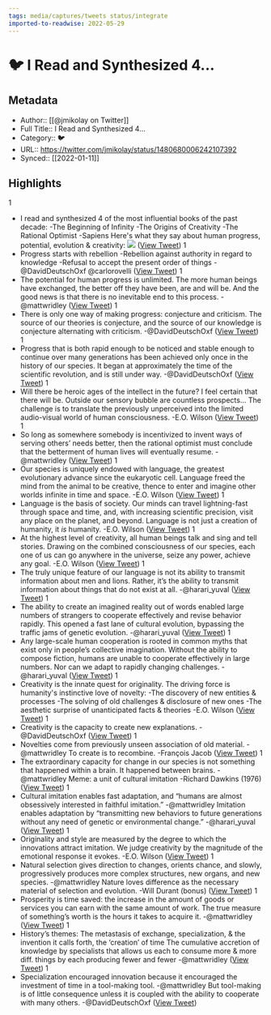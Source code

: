 ```yaml
---
tags: media/captures/tweets status/integrate
imported-to-readwise: 2022-05-29
---
```

# 🐦 I Read and Synthesized 4...

## Metadata
- Author:: [[@jmikolay on Twitter]]
- Full Title:: I Read and Synthesized 4...
- Category:: 🐦
- URL:: https://twitter.com/jmikolay/status/1480680006242107392
- Synced:: [[2022-01-11]]

## Highlights
1
- I read and synthesized 4 of the most influential books of the past decade: 
  -The Beginning of Infinity
  -The Origins of Creativity 
  -The Rational Optimist
  -Sapiens
  Here's what they say about human progress, potential, evolution & creativity: 
  ![](https://pbs.twimg.com/media/FIxunXkVEAIhkUB.jpg) ([View Tweet](https://twitter.com/jmikolay/status/1480680006242107392))
1
- Progress starts with rebellion
  -Rebellion against authority in regard to knowledge
  -Refusal to accept the present order of things
  -@DavidDeutschOxf @carlorovelli ([View Tweet](https://twitter.com/jmikolay/status/1480680008301506561))
1
- The potential for human progress is unlimited. 
  The more human beings have exchanged, the better off they have been, are and will be. And the good news is that there is no inevitable end to this process.
  -@mattwridley ([View Tweet](https://twitter.com/jmikolay/status/1480680009509470211))
1
- There is only one way of making progress: conjecture and criticism. 
  The source of our theories is conjecture, and the source of our knowledge is conjecture alternating with criticism. 
  -@DavidDeutschOxf ([View Tweet](https://twitter.com/jmikolay/status/1480680010587377664))
1
- Progress that is both rapid enough to be noticed and stable enough to continue over many generations has been achieved only once in the history of our species. 
  It began at approximately the time of the scientific revolution, and is still under way. 
  -@DavidDeutschOxf ([View Tweet](https://twitter.com/jmikolay/status/1480680011669467136))
1
- Will there be heroic ages of the intellect in the future? I feel certain that there will be. Outside our sensory bubble are countless prospects... 
  The challenge is to translate the previously unperceived into the limited audio-visual world of human consciousness. 
  -E.O. Wilson ([View Tweet](https://twitter.com/jmikolay/status/1480680012806180866))
1
- So long as somewhere somebody is incentivized to invent ways of serving others’ needs better, then the rational optimist must conclude that the betterment of human lives will eventually resume. 
  -@mattwridley ([View Tweet](https://twitter.com/jmikolay/status/1480680013909291017))
1
- Our species is uniquely endowed with language, the greatest evolutionary advance since the eukaryotic cell. 
  Language freed the mind from the animal to be creative, thence to enter and imagine other worlds infinite in time and space. 
  -E.O. Wilson ([View Tweet](https://twitter.com/jmikolay/status/1480680015045926912))
1
- Language is the basis of society. 
  Our minds can travel lightning-fast through space and time, and, with increasing scientific precision, visit any place on the planet, and beyond. 
  Language is not just a creation of humanity, it *is* humanity.
  -E.O. Wilson ([View Tweet](https://twitter.com/jmikolay/status/1480680016178397184))
1
- At the highest level of creativity, all human beings talk and sing and tell stories. 
  Drawing on the combined consciousness of our species, each one of us can go anywhere in the universe, seize any power, achieve any goal. 
  -E.O. Wilson ([View Tweet](https://twitter.com/jmikolay/status/1480680017243742209))
1
- The truly unique feature of our language is not its ability to transmit information about men and lions. 
  Rather, it’s the ability to transmit information about things that do not exist at all. 
  -@harari_yuval ([View Tweet](https://twitter.com/jmikolay/status/1480680018342674433))
1
- The ability to create an imagined reality out of words enabled large numbers of strangers to cooperate effectively and revise behavior rapidly. 
  This opened a fast lane of cultural evolution, bypassing the traffic jams of genetic evolution.
  -@harari_yuval ([View Tweet](https://twitter.com/jmikolay/status/1480680019424800770))
1
- Any large-scale human cooperation is rooted in common myths that exist only in people’s collective imagination. 
  Without the ability to compose fiction, humans are unable to cooperate effectively in large numbers. Nor can we adapt to rapidly changing challenges.
  -@harari_yuval ([View Tweet](https://twitter.com/jmikolay/status/1480680020506857473))
1
- Creativity is the innate quest for originality. The driving force is humanity's instinctive love of novelty: 
  -The discovery of new entities & processes
  -The solving of old challenges & disclosure of new ones
  -The aesthetic surprise of unanticipated facts & theories
  -E.O. Wilson ([View Tweet](https://twitter.com/jmikolay/status/1480680021580599296))
1
- Creativity is the capacity to create new explanations.
  -@DavidDeutschOxf ([View Tweet](https://twitter.com/jmikolay/status/1480680022759264257))
1
- Novelties come from previously unseen association of old material. 
  -@mattwridley 
  To create is to recombine. 
  -François Jacob ([View Tweet](https://twitter.com/jmikolay/status/1480680023686217728))
1
- The extraordinary capacity for change in our species is not something that happened within a brain. It happened between brains. 
  -@mattwridley 
  Meme: a unit of cultural imitation 
  -Richard Dawkins (1976) ([View Tweet](https://twitter.com/jmikolay/status/1480680024621522945))
1
- Cultural imitation enables fast adaptation, and “humans are almost obsessively interested in faithful imitation.”
  -@mattwridley 
  Imitation enables adaptation by “transmitting new behaviors to future generations without any need of genetic or environmental change.”
  -@harari_yuval ([View Tweet](https://twitter.com/jmikolay/status/1480680025640763393))
1
- Originality and style are measured by the degree to which the innovations attract imitation. 
  We judge creativity by the magnitude of the emotional response it evokes. 
  -E.O. Wilson ([View Tweet](https://twitter.com/jmikolay/status/1480680026769031170))
1
- Natural selection gives direction to changes, orients chance, and slowly, progressively produces more complex structures, new organs, and new species. 
  -@mattwridley 
  Nature loves difference as the necessary material of selection and evolution.
  -Will Durant (bonus) ([View Tweet](https://twitter.com/jmikolay/status/1480680027976978433))
1
- Prosperity is time saved: the increase in the amount of goods or services you can earn with the same amount of work. 
  The true measure of something’s worth is the hours it takes to acquire it. 
  -@mattwridley ([View Tweet](https://twitter.com/jmikolay/status/1480680029017178114))
1
- History’s themes: 
  The metastasis of exchange, specialization, & the invention it calls forth, the ‘creation’ of time
  The cumulative accretion of knowledge by specialists that allows us each to consume more & more diff. things by each producing fewer and fewer 
  -@mattwridley ([View Tweet](https://twitter.com/jmikolay/status/1480680030082506753))
1
- Specialization encouraged innovation because it encouraged the investment of time in a tool-making tool. 
  -@mattwridley 
  But tool-making is of little consequence unless it is coupled with the ability to cooperate with many others. 
  -@DavidDeutschOxf ([View Tweet](https://twitter.com/jmikolay/status/1480680031156244480))
